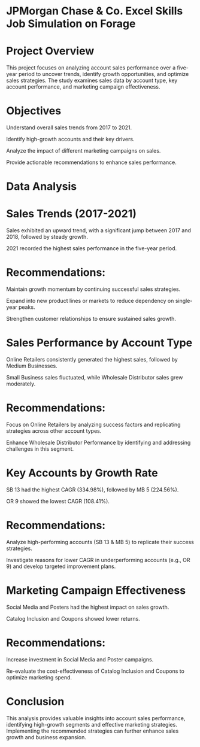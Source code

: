 #  JPMorgan Chase & Co. Excel Skills Job Simulation on Forage
# Project Overview

This project focuses on analyzing account sales performance over a five-year period to uncover trends, identify growth opportunities, and optimize sales strategies. The study examines sales data by account type, key account performance, and marketing campaign effectiveness.

# Objectives

Understand overall sales trends from 2017 to 2021.

Identify high-growth accounts and their key drivers.

Analyze the impact of different marketing campaigns on sales.

Provide actionable recommendations to enhance sales performance.

# Data Analysis

# Sales Trends (2017-2021)

Sales exhibited an upward trend, with a significant jump between 2017 and 2018, followed by steady growth.

2021 recorded the highest sales performance in the five-year period.

# Recommendations:

Maintain growth momentum by continuing successful sales strategies.

Expand into new product lines or markets to reduce dependency on single-year peaks.

Strengthen customer relationships to ensure sustained sales growth.

# Sales Performance by Account Type

Online Retailers consistently generated the highest sales, followed by Medium Businesses.

Small Business sales fluctuated, while Wholesale Distributor sales grew moderately.

# Recommendations:

Focus on Online Retailers by analyzing success factors and replicating strategies across other account types.

Enhance Wholesale Distributor Performance by identifying and addressing challenges in this segment.

# Key Accounts by Growth Rate

SB 13 had the highest CAGR (334.98%), followed by MB 5 (224.56%).

OR 9 showed the lowest CAGR (108.41%).

# Recommendations:

Analyze high-performing accounts (SB 13 & MB 5) to replicate their success strategies.

Investigate reasons for lower CAGR in underperforming accounts (e.g., OR 9) and develop targeted improvement plans.

# Marketing Campaign Effectiveness

Social Media and Posters had the highest impact on sales growth.

Catalog Inclusion and Coupons showed lower returns.

# Recommendations:

Increase investment in Social Media and Poster campaigns.

Re-evaluate the cost-effectiveness of Catalog Inclusion and Coupons to optimize marketing spend.

# Conclusion

This analysis provides valuable insights into account sales performance, identifying high-growth segments and effective marketing strategies. Implementing the recommended strategies can further enhance sales growth and business expansion.
